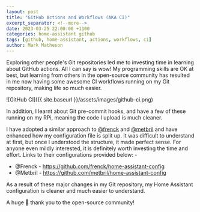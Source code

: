 ```yaml
---
layout: post
title: "GitHub Actions and Workflows (AKA CI)"
excerpt_separator: <!--more-->
date: 2023-03-25 22:00:00 +1100
categories: home-assistant github
tags: [github, home-assistant, actions, workflows, ci]
author: Mark Matheson
---
```


Exploring other people's Git repositories led me to investing time in learning about GitHub actions. All I can say is wow! My programming skills are OK at best, but learning from others in the open-source community has resulted in me now having some awesome CI workflows running on my Git repository, making life so much easier.

![GitHub CI]({{ site.baseurl }}/assets/images/github-ci.png)

<!--more-->

In addition, I learnt about Git pre-commit hooks, and have a few of these running on my RPi, meaning the code I upload is much cleaner.

I have adopted a similar approach to [@frenck](https://github.com/frenck) and [@metbril](https://github.com/metbrill) and have enhanced how my configuration file is split up. It was difficult to understand at first, but once I understood the structure, it made perfect sense. For anyone even mildly interested, it is definitely worth investing the time and effort. Links to their configurations provided below: -

- @Frenck - <https://github.com/frenck/home-assistant-config>
- @Metbril - <https://github.com/metbril/home-assistant-config>

As a result of these major changes in my Git repository, my Home Assistant configuration is cleaner and much easier to understand.

A huge 🙏 thank you to the open-source community!
